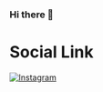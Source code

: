### Hi there 👋
# Social Link
[![Instagram](https://img.shields.io/badge/-Instagram-090909?style=for-the-badge&logo=appveyor)](https://www.instagram.com/danik_volt/)
